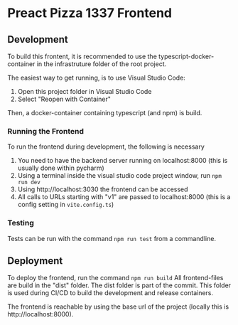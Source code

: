 # Preact Pizza 1337 Frontend

## Development

To build this frontent, it is recommended to use the typescript-docker-container in
the infrastruture folder of the root project.

The easiest way to get running, is to use Visual Studio Code:

1. Open this project folder in Visual Studio Code
2. Select "Reopen with Container"

Then, a docker-container containing typescript (and npm) is build.

### Running the Frontend

To run the frontend during development, the following is necessary

1. You need to have the backend server running on localhost:8000 (this is usually done within pycharm)
2. Using a terminal inside the visual studio code project window, run `npm run dev`
3. Using http://localhost:3030 the frontend can be accessed
4. All calls to URLs starting with "v1" are passed to localhost:8000
(this is a config setting in `vite.config.ts`)

### Testing

Tests can be run with the command `npm run test` from a commandline.

## Deployment

To deploy the frontend, run the command `npm run build`
All frontend-files are build in the "dist" folder.
The dist folder is part of the commit.
This folder is used during CI/CD to build the development and release containers.

The frontend is reachable by using the base url of the project (locally this is http://localhost:8000). 

